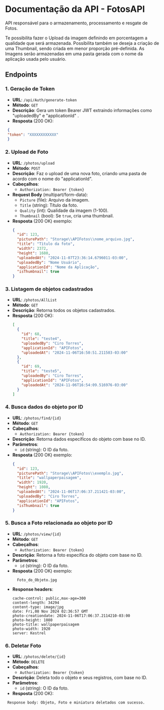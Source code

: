 # Documentação da API - FotosAPI
API responsável para o armazenamento, processamento e resgate de Fotos.

Te possibilita fazer o Upload da imagem definindo em porcentagem a qualidade que será armazenada. 
Possibilita também se deseja a criação de uma Thumbnail, sendo criada em menor proporção pré-definida. 
As Imagens serão armazenadas em uma pasta gerada com o nome da aplicação usada pelo usuário.

## Endpoints

### 1. Geração de Token
- **URL**: `/api/Auth/generate-token`
- **Método**: `GET`
- **Descrição**: Gera um token Bearer JWT extraindo informações como "uploadedBy" e "applicationId" .
- **Resposta** (200 OK):
 ```json
  {
  "token": "XXXXXXXXXXXX"
  }
 ```
  
### 2. Upload de Foto
- **URL**: `/photos/upload`
- **Método**: `POST`
- **Descrição**: Faz o upload de uma nova foto, criando uma pasta de acordo com o nome do "applicationId".
- **Cabeçalhos**:
  - `Authorization: Bearer {token}`
- **Request Body** (multipart/form-data):
  - `Picture` (file): Arquivo da imagem.
  - `Title` (string): Título da foto.
  - `Quality` (int): Qualidade da imagem (1-100).
  - `Thumbnail` (bool): Se `true`, cria uma thumbnail.
- **Resposta** (200 OK) exemplo:
  ```json
  {
    "id": 123,
    "picturePath": "Storage\\APIFotos\\nome_arquivo.jpg",
    "title": "Tìtulo da foto",
    "width": 2372,
    "height": 1680,
    "uploadedAt": "2024-11-07T23:36:14.6796011-03:00",
    "uploadedBy": "Nome Usuário",
    "applicationId": "Nome da Aplicação",
    "isThumbnail": true
  }
  ```

### 3. Listagem de objetos cadastrados
- **URL**: `/photos/AllList`
- **Método**: `GET`
- **Descrição**: Retorna todos os objetos cadastrados.
- **Resposta** (200 OK):
  ```json
  [
    {
      "id": 68,
      "title": "teste4",
      "uploadedBy": "Ciro Torres",
      "applicationId": "APIFotos",
      "uploadedAt": "2024-11-06T16:50:51.211503-03:00"
    },
    {
      "id": 69,
      "title": "teste5",
      "uploadedBy": "Ciro Torres",
      "applicationId": "APIFotos",
      "uploadedAt": "2024-11-06T16:54:09.516976-03:00"
    }
  ]
  ```

### 4. Busca dados do objeto por ID
- **URL**: `/photos/find/{id}`
- **Método**: `GET`
- **Cabeçalhos**:
  - `Authorization: Bearer {token}`
- **Descrição**: Retorna dados específicos do objeto com base no ID.
- **Parâmetros**:
  - `id` (string): O ID da foto.
- **Resposta** (200 OK) exemplo:
  ```json
  {
    "id": 123,
    "picturePath": "Storage\\APIFotos\\exemplo.jpg",
    "title": "wallpaperpaisagem",
    "width": 1920,
    "height": 1080,
    "uploadedAt": "2024-11-06T17:06:37.211421-03:00",
    "uploadedBy": "Ciro Torres",
    "applicationId": "APIFotos",
    "isThumbnail": true
  }
  ```

### 5. Busca a Foto relacionada ao objeto por ID
- **URL**: `/photos/view/{id}`
- **Método**: `GET`
- **Cabeçalhos**:
  - `Authorization: Bearer {token}`
- **Descrição**: Retorna a foto específica do objeto com base no ID.
- **Parâmetros**:
  - `id` (string): O ID da foto.
- **Resposta** (200 OK) exemplo:
  ```
    Foto_do_Objeto.jpg
  ```
- **Response headers**:
  ```
  cache-control: public,max-age=300 
  content-length: 34294 
  content-type: image/jpg 
  date: Fri,08 Nov 2024 02:36:57 GMT 
  photo-creationdate: 2024-11-06T17:06:37.2114210-03:00 
  photo-height: 1080 
  photo-title: wallpaperpaisagem 
  photo-width: 1920 
  server: Kestrel 
  ```

### 6. Deletar Foto
- **URL**: `/photos/delete/{id}`
- **Método**: `DELETE`
- **Cabeçalhos**:
  - `Authorization: Bearer {token}`
- **Descrição**: Deleta todo o objeto e seus registros, com base no ID.
- **Parâmetros**:
  - `id` (string): O ID da foto.
- **Resposta** (200 OK):
 ```
  Response body: Objeto, Foto e miniatura deletados com sucesso.
 ```